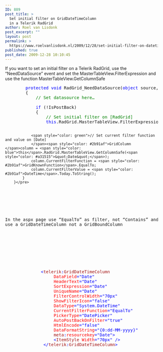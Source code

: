 ```yaml
---
ID: 889
post_title: >
  Set initial filter on GridDateTimeColumn
  in a Telerik RadGrid
author: Roel van Lisdonk
post_excerpt: ""
layout: post
permalink: >
  https://www.roelvanlisdonk.nl/2009/12/28/set-initial-filter-on-datetime-column-in-a-telerik-radgrid/
published: true
post_date: 2009-12-28 10:10:45
---
```

<p>If you want to set an initial filter on a Telerik RadGrid, use the “NeedDataSource” event and set the MasterTableView.FilterExpression and use the function MasterTableView.GetColumnSafe</p>  <pre class="code"><span style="color: blue">        protected void </span>RadGrid_NeedDataSource(<span style="color: blue">object </span>source, <span style="color: #2b91af">GridNeedDataSourceEventArgs </span>e)
        {
            <span style="color: green">// Set datasource here…
            </span>
            <span style="color: blue">if </span>(!IsPostBack)
            {
                <span style="color: green">// Set initial filter on [RadGrid]
                </span><span style="color: blue">this</span>.RadGrid.MasterTableView.FilterExpression = <span style="color: blue">string</span>.Format(<span style="color: #a31515">&quot;([Date] = '{0}')&quot;</span>, <span style="color: #2b91af">DateTime</span>.Today);

                <span style="color: green">// Set current filter function and value on [Date]
                </span><span style="color: #2b91af">GridColumn </span>column = <span style="color: blue">this</span>.RadGrid.MasterTableView.GetColumnSafe(<span style="color: #a31515">&quot;Date&quot;</span>);
                column.CurrentFilterFunction = <span style="color: #2b91af">GridKnownFunction</span>.EqualTo;
                column.CurrentFilterValue = <span style="color: #2b91af">DateTime</span>.Today.ToString();
            }
        }</pre>

<br />

<br />In the aspx page use “EqualTo” as filter, not “Contains” and use a GridDateTimeColumn not a GridBoundColumn

<br />

<br />

<pre class="code"><span style="color: blue">              &lt;</span><span style="color: #a31515">telerik</span><span style="color: blue">:</span><span style="color: #a31515">GridDateTimeColumn
                   </span><span style="color: red">DataField</span><span style="color: blue">=&quot;Date&quot;
                   </span><span style="color: red">HeaderText</span><span style="color: blue">=&quot;Date&quot;
                   </span><span style="color: red">SortExpression</span><span style="color: blue">=&quot;Date&quot;
                   </span><span style="color: red">UniqueName</span><span style="color: blue">=&quot;Date&quot;
                   </span><span style="color: red">FilterControlWidth</span><span style="color: blue">=&quot;70px&quot;
                   </span><span style="color: red">ShowFilterIcon</span><span style="color: blue">=&quot;false&quot;
                   </span><span style="color: red">DataType</span><span style="color: blue">=&quot;System.DateTime&quot;
                   </span><span style="color: red">CurrentFilterFunction</span><span style="color: blue">=&quot;EqualTo&quot;
                   </span><span style="color: red">PickerType</span><span style="color: blue">=&quot;DatePicker&quot;
                   </span><span style="color: red">AutoPostBackOnFilter</span><span style="color: blue">=&quot;true&quot;
                   </span><span style="color: red">HtmlEncode</span><span style="color: blue">=&quot;false&quot;
                   </span><span style="color: red">DataFormatString</span><span style="color: blue">=&quot;{0:dd-MM-yyyy}&quot;
                   </span><span style="color: #a31515">meta</span><span style="color: blue">:</span><span style="color: red">resourcekey</span><span style="color: blue">=&quot;Date&quot;&gt;
                   &lt;</span><span style="color: #a31515">ItemStyle </span><span style="color: red">Width</span><span style="color: blue">=&quot;70px&quot; /&gt;
               &lt;/</span><span style="color: #a31515">telerik</span><span style="color: blue">:</span><span style="color: #a31515">GridDateTimeColumn</span><span style="color: blue">&gt;</span></pre>
<a href="http://11011.net/software/vspaste"></a>

<br />

<br /><a href="http://11011.net/software/vspaste"></a>